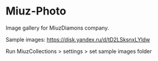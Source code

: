 # Miuz-Photo
Image gallery for MiuzDiamons company.

Sample images: https://disk.yandex.ru/d/tD2LSksnxLYldw

Run MiuzCollections > settings > set sample images folder

